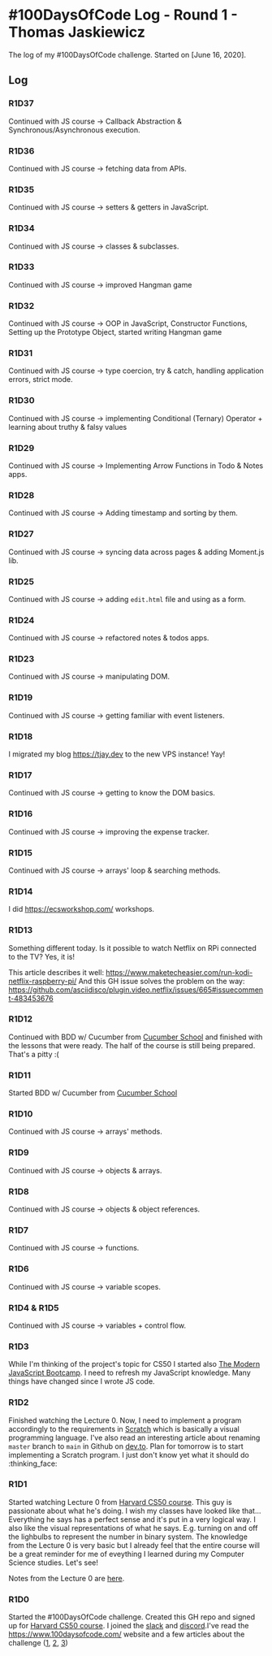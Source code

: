 # #100DaysOfCode Log - Round 1 - Thomas Jaskiewicz

The log of my #100DaysOfCode challenge. Started on [June 16, 2020].

## Log

### R1D37

Continued with JS course -> Callback Abstraction & Synchronous/Asynchronous execution.

### R1D36

Continued with JS course -> fetching data from APIs.

### R1D35

Continued with JS course -> setters & getters in JavaScript.

### R1D34

Continued with JS course -> classes & subclasses.

### R1D33

Continued with JS course -> improved Hangman game

### R1D32

Continued with JS course -> OOP in JavaScript, Constructor Functions, Setting up the Prototype Object, started writing Hangman game

### R1D31

Continued with JS course -> type coercion, try & catch, handling application errors, strict mode.

### R1D30

Continued with JS course -> implementing Conditional (Ternary) Operator + learning about truthy & falsy values

### R1D29

Continued with JS course -> Implementing Arrow Functions in Todo & Notes apps.

### R1D28

Continued with JS course -> Adding timestamp and sorting by them.

### R1D27

Continued with JS course -> syncing data across pages & adding Moment.js lib.

### R1D25

Continued with JS course -> adding `edit.html` file and using as a form.

### R1D24

Continued with JS course -> refactored notes & todos apps.

### R1D23

Continued with JS course -> manipulating DOM.

### R1D19

Continued with JS course -> getting familiar with event listeners.

### R1D18

I migrated my blog https://tjay.dev to the new VPS instance! Yay!

### R1D17

Continued with JS course -> getting to know the DOM basics.

### R1D16

Continued with JS course -> improving the expense tracker.

### R1D15

Continued with JS course -> arrays' loop & searching methods.

### R1D14

I did https://ecsworkshop.com/ workshops.

### R1D13

Something different today. Is it possible to watch Netflix on RPi connected to the TV? Yes, it is!

This article describes it well: https://www.maketecheasier.com/run-kodi-netflix-raspberry-pi/
And this GH issue solves the problem on the way: https://github.com/asciidisco/plugin.video.netflix/issues/665#issuecomment-483453676


### R1D12

Continued with BDD w/ Cucumber from [Cucumber School](https://school.cucumber.io/) and finished with the lessons that were ready. The half of the course is still being prepared. That's a pitty :(

### R1D11

Started BDD w/ Cucumber from [Cucumber School](https://school.cucumber.io/)

### R1D10

Continued with JS course -> arrays' methods.

### R1D9

Continued with JS course -> objects & arrays.

### R1D8

Continued with JS course -> objects & object references.

### R1D7

Continued with JS course -> functions.

### R1D6

Continued with JS course -> variable scopes.

### R1D4 & R1D5

Continued with JS course -> variables + control flow.

### R1D3

While I'm thinking of the project's topic for CS50 I started also [The Modern JavaScript Bootcamp](https://www.udemy.com/course/modern-javascript). I need to refresh my JavaScript knowledge. Many things have changed since I wrote JS code.

### R1D2
Finished watching the Lecture 0. Now, I need to implement a program accordingly to the requirements in [Scratch](https://scratch.mit.edu/) which is basically a visual programming language.
I've also read an interesting article about renaming `master` branch to `main` in Github on [dev.to](https://dev.to/dandv/8-problems-with-replacing-master-in-git-2hck).
Plan for tomorrow is to start implementing a Scratch program. I just don't know yet what it should do :thinking_face:

### R1D1
Started watching Lecture 0 from [Harvard CS50 course](https://www.edx.org/course/cs50s-introduction-to-computer-science). This guy is passionate about what he's doing. I wish my classes have looked like that... Everything he says has a perfect sense and it's put in a very logical way. I also like the visual representations of what he says. E.g. turning on and off the lighbulbs to represent the number in binary system. The knowledge from the Lecture 0 is very basic but I already feel that the entire course will be a great reminder for me of eveything I learned during my Computer Science studies. Let's see!

Notes from the Lecture 0 are [here](./notes/cs50/lecture_0.md).


### R1D0
Started the #100DaysOfCode challenge. Created this GH repo and signed up for [Harvard CS50 course](https://www.edx.org/course/cs50s-introduction-to-computer-science). I joined the [slack](https://join.slack.com/t/100xcode/shared_invite/zt-eivg7x1x-wgNPDh7ug_u4GcUwZNT8Zg) and [discord](https://discord.gg/x7TGGTG).I've read the https://www.100daysofcode.com/ website and a few articles about the challenge ([1](https://www.freecodecamp.org/news/join-the-100daysofcode-556ddb4579e4/), [2](https://dev.to/hassansuhaib/what-i-learned-in-100daysofcode-d17), [3](https://www.freecodecamp.org/news/take-the-100daysofcode-challenge-make-coding-a-habit-4a655d8663fd/))
